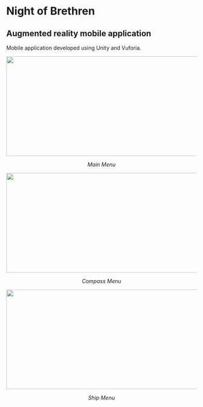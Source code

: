 # Night of Brethren 
## Augmented reality mobile application

Mobile application developed using Unity and Vuforia.

<p align="center">
  <img width="540" height="264" src="https://github.com/Archfx/NOB/blob/master/NOB_Images/Menu.gif">
  <p align="center">
  <em>Main Menu</em>
  </p>
</p>

<p align="center">
  <img width="540" height="264" src="https://github.com/Archfx/NOB/blob/master/NOB_Images/compass.gif">
  <p align="center">
  <em>Compass Menu</em>
  </p>
</p>

<p align="center">
  <img width="540" height="264" src="https://github.com/Archfx/NOB/blob/master/NOB_Images/ship.gif">
  <p align="center">
  <em>Ship Menu</em>
  </p>
</p>
